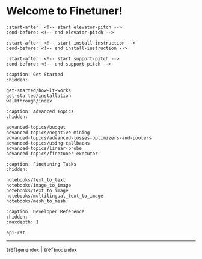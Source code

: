 # Welcome to Finetuner!

```{include} ../README.md
:start-after: <!-- start elevator-pitch -->
:end-before: <!-- end elevator-pitch -->
```

```{include} ../README.md
:start-after: <!-- start install-instruction -->
:end-before: <!-- end install-instruction -->
```

```{include} ../README.md
:start-after: <!-- start support-pitch -->
:end-before: <!-- end support-pitch -->
```

```{toctree}
:caption: Get Started
:hidden:

get-started/how-it-works
get-started/installation
walkthrough/index
```

```{toctree}
:caption: Advanced Topics
:hidden:

advanced-topics/budget
advanced-topics/negative-mining
advanced-topics/advanced-losses-optimizers-and-poolers
advanced-topics/using-callbacks
advanced-topics/linear-probe
advanced-topics/finetuner-executor
```



```{toctree}
:caption: Finetuning Tasks
:hidden:

notebooks/text_to_text
notebooks/image_to_image
notebooks/text_to_image
notebooks/multilingual_text_to_image
notebooks/mesh_to_mesh
```

```{toctree}
:caption: Developer Reference
:hidden:
:maxdepth: 1

api-rst
```

---
{ref}`genindex` | {ref}`modindex`
